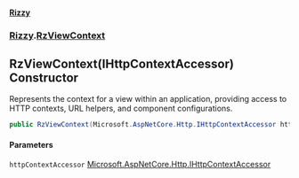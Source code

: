 #### [Rizzy](index 'index')
### [Rizzy](Rizzy 'Rizzy').[RzViewContext](Rizzy.RzViewContext 'Rizzy.RzViewContext')

## RzViewContext(IHttpContextAccessor) Constructor

Represents the context for a view within an application, providing access to HTTP contexts, URL helpers, and component configurations.

```csharp
public RzViewContext(Microsoft.AspNetCore.Http.IHttpContextAccessor httpContextAccessor);
```
#### Parameters

<a name='Rizzy.RzViewContext.RzViewContext(Microsoft.AspNetCore.Http.IHttpContextAccessor).httpContextAccessor'></a>

`httpContextAccessor` [Microsoft.AspNetCore.Http.IHttpContextAccessor](https://docs.microsoft.com/en-us/dotnet/api/Microsoft.AspNetCore.Http.IHttpContextAccessor 'Microsoft.AspNetCore.Http.IHttpContextAccessor')